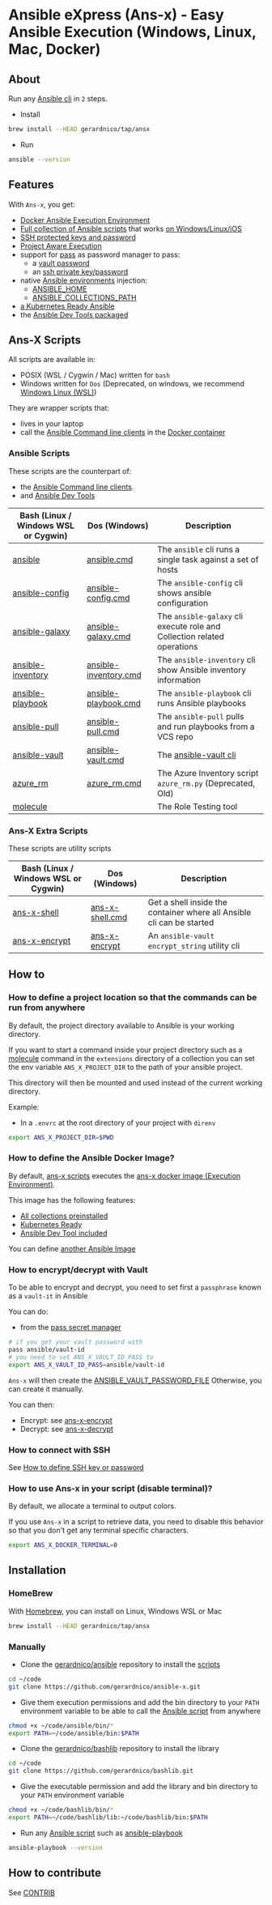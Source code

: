# Ansible eXpress (Ans-x) - Easy Ansible Execution (Windows, Linux, Mac, Docker) 

## About
Run any [Ansible cli](#ansible-scripts) in `2` steps.

* Install
```bash
brew install --HEAD gerardnico/tap/ansx
```
* Run
```bash
ansible --version
```

## Features

With `Ans-x`, you get:
* [Docker Ansible Execution Environment](docs/ans-x-docker.md)
* [Full collection of Ansible scripts](#ans-x-scripts) that works [on Windows/Linux/iOS](#ansible-scripts)
* [SSH protected keys and password](docs/ans-x-ssh.md)
* [Project Aware Execution](#how-to-define-a-project-location-so-that-the-commands-can-be-run-from-anywhere)
* support for [pass](https://www.passwordstore.org/) as password manager to pass:
  * a [vault password](#how-to-encryptdecrypt-with-vault) 
  * an [ssh private key/password](docs/ans-x-ssh.md)
* native [Ansible environments](https://docs.ansible.com/ansible/latest/reference_appendices/config.html)  injection:
  * [ANSIBLE_HOME](https://docs.ansible.com/ansible/latest/reference_appendices/config.html#ansible-home)
  * [ANSIBLE_COLLECTIONS_PATH](https://docs.ansible.com/ansible/latest/reference_appendices/config.html#collections-paths)
* [a Kubernetes Ready Ansible](docs/ans-x-docker-image.md#kubernetes)
* the [Ansible Dev Tools packaged](docs/ans-x-docker-image.md#ansible-dev-tool)


## Ans-X Scripts

All scripts are available in:

* POSIX (WSL / Cygwin / Mac) written for `bash`
* Windows written for `Dos` (Deprecated, on windows, we recommend [Windows Linux (WSL)](https://learn.microsoft.com/en-us/windows/wsl/))

They are wrapper scripts that:
* lives in your laptop
* call the [Ansible Command line clients](https://docs.ansible.com/ansible/latest/command_guide/command_line_tools.html) in the [Docker container](#how-to-define-the-ansible-docker-image)


### Ansible Scripts

These scripts are the counterpart of:
* the [Ansible Command line clients](https://docs.ansible.com/ansible/latest/command_guide/command_line_tools.html).
* and [Ansible Dev Tools](https://ansible.readthedocs.io/projects/dev-tools/)


| Bash (Linux / Windows WSL or Cygwin)                         | Dos (Windows)                                                    | Description                                                                            |
|--------------------------------------------------------------|------------------------------------------------------------------|----------------------------------------------------------------------------------------|
| [ansible](docs/bin-generated/ansible.md)                     | [ansible.cmd](docs/bin-generated/ansible.md)                     | The `ansible` cli runs a single task against a set of hosts                            |
| [ansible-config](docs/bin-generated/ansible-config.md)       | [ansible-config.cmd](docs/bin-generated/ansible-config.md)       | The `ansible-config` cli shows ansible configuration                                   |
| [ansible-galaxy](docs/bin-generated/ansible-galaxy.md)       | [ansible-galaxy.cmd](docs/bin-generated/ansible-galaxy.md)       | The `ansible-galaxy` cli execute role and Collection related operations                |
| [ansible-inventory](docs/bin-generated/ansible-inventory.md) | [ansible-inventory.cmd](docs/bin-generated/ansible-inventory.md) | The `ansible-inventory` cli  show Ansible inventory information                        |
| [ansible-playbook](docs/bin-generated/ansible-playbook.md)   | [ansible-playbook.cmd](docs/bin-generated/ansible-inventory.md)  | The `ansible-playbook` cli runs Ansible playbooks                                      |
| [ansible-pull](docs/bin-generated/ansible-pull.md)           | [ansible-pull.cmd](docs/bin-generated/ansible-pull.md)           | The `ansible-pull` pulls and run playbooks from a VCS repo                             |
| [ansible-vault](docs/bin-generated/ansible-vault.md)         | [ansible-vault.cmd](docs/bin-generated/ansible-vault.md)                       | The [ansible-vault cli](https://docs.ansible.com/ansible/latest/user_guide/vault.html) | 
| [azure_rm](docs/bin-generated/azure_rm.md)                   | [azure_rm.cmd](docs/bin-generated/azure_rm.md)                   | The Azure Inventory script `azure_rm.py` (Deprecated, Old)                             |
| [molecule](docs/bin-generated/molecule.md)                   |                    | The Role Testing tool            |

### Ans-X Extra Scripts

These scripts are utility scripts 

| Bash (Linux / Windows WSL or Cygwin)                 | Dos (Windows)                                        | Description                                                                                                                      |
|------------------------------------------------------|------------------------------------------------------|----------------------------------------------------------------------------------------------------------------------------------|
| [ans-x-shell](docs/bin-generated/ans-x-shell.md)     | [ans-x-shell.cmd](docs/bin-generated/ans-x-shell.md) | Get a shell inside the container where all Ansible cli can be started                                                       |
| [ans-x-encrypt](docs/bin-generated/ans-x-encrypt.md) | [ans-x-encrypt](docs/bin-generated/ans-x-encrypt.md) | An `ansible-vault encrypt_string` utility cli                                                                                    |



## How to

### How to define a project location so that the commands can be run from anywhere

By default, the project directory available to Ansible is your working directory.

If you want to start a command inside your project directory such as a [molecule](docs/bin-generated/molecule.md) command in the `extensions` directory of a collection
you can set the env variable `ANS_X_PROJECT_DIR` to the path of your ansible project.

This directory will then be mounted and used instead of the current working directory.

Example:
* In a `.envrc` at the root directory of your project with `direnv`
```bash
export ANS_X_PROJECT_DIR=$PWD
```
 

### How to define the Ansible Docker Image?

By default, [ans-x scripts](#ans-x-scripts) executes the [ans-x docker image (Execution Environment)](docs/ans-x-docker-image.md).

This image has the following features:
* [All collections preinstalled](docs/ans-x-docker-image.md#collection)
* [Kubernetes Ready](docs/ans-x-docker-image.md#kubernetes)
* [Ansible Dev Tool included](docs/ans-x-docker-image.md#ansible-dev-tool)

You can define [another Ansible Image](docs/ans-x-docker.md#how-to-run-another-image)


### How to encrypt/decrypt with Vault

To be able to encrypt and decrypt, you need to set first a `passphrase` known as a `vault-it` in Ansible

You can do:
* from the [pass secret manager](https://www.passwordstore.org/)
```bash
# if you get your vault password with
pass ansible/vault-id
# you need to set ANS_X_VAULT_ID_PASS to
export ANS_X_VAULT_ID_PASS=ansible/vault-id
```
`Ans-x` will then create the [ANSIBLE_VAULT_PASSWORD_FILE](https://docs.ansible.com/ansible/devel/reference_appendices/config.html#envvar-ANSIBLE_VAULT_PASSWORD_FILE)
Otherwise, you can create it manually.

You can then:
* Encrypt: see [ans-x-encrypt](docs/bin/ans-x-encrypt.md)
* Decrypt: see [ans-x-decrypt](docs/bin/ans-x-decrypt.md)

### How to connect with SSH

See [How to define SSH key or password](docs/ans-x-ssh.md)

### How to use Ans-x in your script (disable terminal)?

By default, we allocate a terminal to output colors.

If you use `Ans-x` in a script to retrieve data, you need to disable this behavior
so that you don't get any terminal specific characters.

```bash
export ANS_X_DOCKER_TERMINAL=0
```

## Installation

### HomeBrew

With [Homebrew](https://brew.sh/), you can install on Linux, Windows WSL or Mac

```bash
brew install --HEAD gerardnico/tap/ansx
```

### Manually

* Clone the [gerardnico/ansible](https://github.com/gerardnico/ansible) repository to install the [scripts](#ans-x-scripts)
```bash
cd ~/code
git clone https://github.com/gerardnico/ansible-x.git
```
* Give them execution permissions and add the bin directory to your `PATH` environment variable to be able to call the [Ansible script](#ansible-scripts) from anywhere
```bash
chmod +x ~/code/ansible/bin/*
export PATH=~/code/ansible/bin:$PATH
```
* Clone the [gerardnico/bashlib](https://github.com/gerardnico/ansible) repository to install the library
```bash
cd ~/code
git clone https://github.com/gerardnico/bashlib.git
```
* Give the executable permission and add the library and bin directory to your `PATH` environment variable
```bash
chmod +x ~/code/bashlib/bin/*
export PATH=~/code/bashlib/lib:~/code/bashlib/bin:$PATH
```
* Run any [Ansible script](#ans-x-scripts) such as [ansible-playbook](docs/bin/ansible-playbook.md)
```bash
ansible-playbook --version
```

## How to contribute

See [CONTRIB](contrib/CONTRIB.md)
